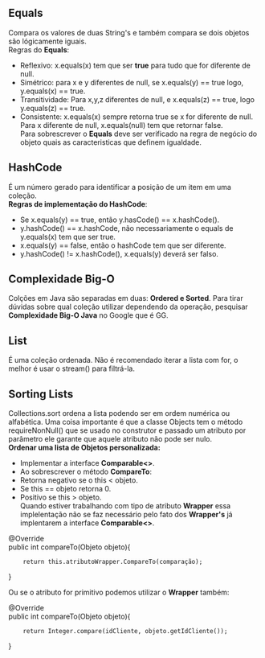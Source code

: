 ## Equals
Compara os valores de duas String's e também compara se dois objetos são lógicamente iguais.  
Regras do **Equals**:  
* Reflexivo: x.equals(x) tem que ser **true** para tudo que for diferente de null.  
* Simétrico: para x e y diferentes de null, se x.equals(y) == true logo, y.equals(x) == true.  
* Transitividade: Para x,y,z diferentes de null, e x.equals(z) == true, logo y.equals(z) == true.  
* Consistente: x.equals(x) sempre retorna true se x for diferente de null.  Para x diferente de null, x.equals(null) tem que retornar false.   
Para sobrescrever o **Equals** deve ser verificado na regra de negócio do objeto quais as caracteristicas que definem igualdade.

## HashCode
É um número gerado para identificar a posição de um item em uma  coleção.  
**Regras de implementação do HashCode**:  
* Se x.equals(y) == true, então y.hasCode() == x.hashCode().
* y.hashCode() == x.hashCode, não necessariamente o equals de y.equals(x) tem que ser true.
* x.equals(y) == false, então o hashCode tem que ser diferente.  
* y.hashCode() != x.hashCode(), x.equals(y) deverá ser falso.

## Complexidade Big-O
Colções em Java são separadas em duas: **Ordered e Sorted**. Para tirar dúvidas sobre qual coleção utilizar dependendo da operação, pesquisar **Complexidade Big-O Java** no Google que é GG.

## List
É uma coleção ordenada. Não é recomendado iterar a lista com for, o melhor é usar o stream() para filtrá-la.

## Sorting Lists
Collections.sort ordena a lista podendo ser em ordem numérica ou alfabética. Uma coisa importante é que a classe Objects tem o método requireNonNull() que se usado no construtor e passado um atributo por parâmetro ele garante que aquele atributo não pode ser nulo.  
**Ordenar uma lista de Objetos personalizada:**  
* Implementar a interface **Comparable<>**.  
* Ao sobrescrever o método **CompareTo**: 
* Retorna negativo se o this < objeto.  
* Se this == objeto retorna 0.  
* Positivo se this > objeto.  
Quando estiver trabalhando com tipo de atributo **Wrapper** essa implelentação não se faz necessário pelo fato dos **Wrapper's** já implentarem a interface **Comparable<>**.  

@Override  
public int compareTo(Objeto objeto){  

        return this.atributoWrapper.CompareTo(comparação);
}  

Ou se o atributo for primitivo podemos utilizar o **Wrapper** também:  

@Override  
public int compareTo(Objeto objeto){  

        return Integer.compare(idCliente, objeto.getIdCliente());
}